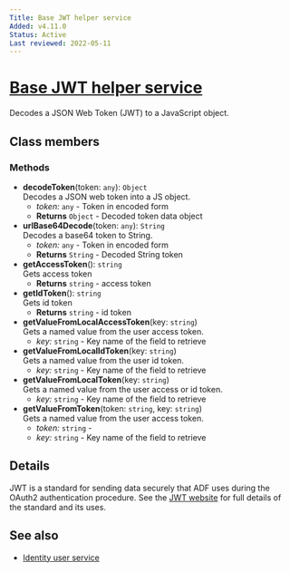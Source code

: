 ```yaml
---
Title: Base JWT helper service
Added: v4.11.0
Status: Active
Last reviewed: 2022-05-11
---
```


# [Base JWT helper service](../../../lib/core/services/authentication/base-jwt-helper.service.ts "Defined in base-jwt-helper.service.ts")

Decodes a JSON Web Token (JWT) to a JavaScript object.

## Class members

### Methods

-   **decodeToken**(token: `any`): `Object`<br/>
    Decodes a JSON web token into a JS object.
    - _token:_ `any`  - Token in encoded form
    - **Returns** `Object` - Decoded token data object
-   **urlBase64Decode**(token: `any`): `String`<br/>
    Decodes a base64 token to String.
    - _token:_ `any`  - Token in encoded form
    - **Returns** `String` - Decoded String token
-   **getAccessToken**(): `string`<br/>
    Gets access token
    -   **Returns** `string` - access token
-   **getIdToken**(): `string`<br/>
    Gets id token
    -   **Returns** `string` - id token
-   **getValueFromLocalAccessToken**(key: `string`)<br/>
    Gets a named value from the user access token.
    -   _key:_ `string`  - Key name of the field to retrieve
-   **getValueFromLocalIdToken**(key: `string`)<br/>
    Gets a named value from the user id token.
    -   _key:_ `string`  - Key name of the field to retrieve
-   **getValueFromLocalToken**(key: `string`)<br/>
    Gets a named value from the user access or id token.
    -   _key:_ `string`  - Key name of the field to retrieve
-   **getValueFromToken**(token: `string`, key: `string`)<br/>
    Gets a named value from the user access token.
    -   _token:_ `string`  -
    -   _key:_ `string`  - Key name of the field to retrieve

## Details

JWT is a standard for sending data securely that ADF uses during the
OAuth2 authentication procedure. See the [JWT website](https://jwt.io/)
for full details of the standard and its uses.

## See also

-   [Identity user service](identity-user.service.md)
